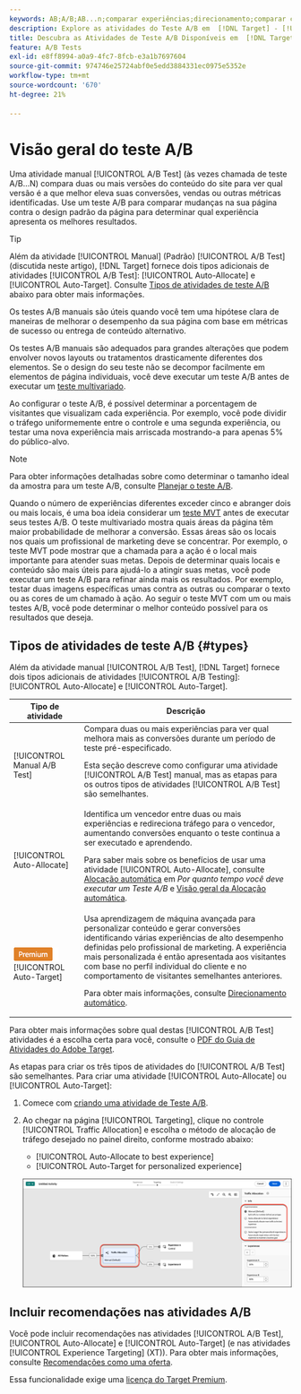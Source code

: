 ```yaml
---
keywords: AB;A/B;AB...n;comparar experiências;direcionamento;comparar conteúdo;direcionamento automático;alocação automática
description: Explore as atividades do Teste A/B em  [!DNL Target] - [!UICONTROL Manual], [!UICONTROL Auto-Allocate] e [!UICONTROL Auto-Target].
title: Descubra as Atividades de Teste A/B Disponíveis em  [!DNL Target].
feature: A/B Tests
exl-id: e8ff8994-a0a9-4fc7-8fcb-e3a1b7697604
source-git-commit: 974746e25724abf0e5edd3884331ec0975e5352e
workflow-type: tm+mt
source-wordcount: '670'
ht-degree: 21%

---
```


# Visão geral do teste A/B

Uma atividade manual [!UICONTROL A/B Test] (às vezes chamada de teste A/B...N) compara duas ou mais versões do conteúdo do site para ver qual versão é a que melhor eleva suas conversões, vendas ou outras métricas identificadas. Use um teste A/B para comparar mudanças na sua página contra o design padrão da página para determinar qual experiência apresenta os melhores resultados.

>[!TIP]
>
>Além da atividade [!UICONTROL Manual] (Padrão) [!UICONTROL A/B Test] (discutida neste artigo), [!DNL Target] fornece dois tipos adicionais de atividades [!UICONTROL A/B Test]: [!UICONTROL Auto-Allocate] e [!UICONTROL Auto-Target]. Consulte [Tipos de atividades de teste A/B](#types) abaixo para obter mais informações.

Os testes A/B manuais são úteis quando você tem uma hipótese clara de maneiras de melhorar o desempenho da sua página com base em métricas de sucesso ou entrega de conteúdo alternativo.

Os testes A/B manuais são adequados para grandes alterações que podem envolver novos layouts ou tratamentos drasticamente diferentes dos elementos. Se o design do seu teste não se decompor facilmente em elementos de página individuais, você deve executar um teste A/B antes de executar um [teste multivariado](/help/main/c-activities/c-multivariate-testing/multivariate-testing.md).

Ao configurar o teste A/B, é possível determinar a porcentagem de visitantes que visualizam cada experiência. Por exemplo, você pode dividir o tráfego uniformemente entre o controle e uma segunda experiência, ou testar uma nova experiência mais arriscada mostrando-a para apenas 5% do público-alvo.

>[!NOTE]
>
>Para obter informações detalhadas sobre como determinar o tamanho ideal da amostra para um teste A/B, consulte [Planejar o teste A/B](/help/main/c-activities/t-test-ab/sample-size-determination.md).

Quando o número de experiências diferentes exceder cinco e abranger dois ou mais locais, é uma boa ideia considerar um [teste MVT](/help/main/c-activities/c-multivariate-testing/multivariate-testing.md) antes de executar seus testes A/B. O teste multivariado mostra quais áreas da página têm maior probabilidade de melhorar a conversão. Essas áreas são os locais nos quais um profissional de marketing deve se concentrar. Por exemplo, o teste MVT pode mostrar que a chamada para a ação é o local mais importante para atender suas metas. Depois de determinar quais locais e conteúdo são mais úteis para ajudá-lo a atingir suas metas, você pode executar um teste A/B para refinar ainda mais os resultados. Por exemplo, testar duas imagens específicas umas contra as outras ou comparar o texto ou as cores de um chamado à ação. Ao seguir o teste MVT com um ou mais testes A/B, você pode determinar o melhor conteúdo possível para os resultados que deseja.

## Tipos de atividades de teste A/B {#types}

Além da atividade manual [!UICONTROL A/B Test], [!DNL Target] fornece dois tipos adicionais de atividades [!UICONTROL A/B Testing]: [!UICONTROL Auto-Allocate] e [!UICONTROL Auto-Target].

| Tipo de atividade | Descrição |
| --- | --- |
| [!UICONTROL Manual A/B Test] | Compara duas ou mais experiências para ver qual melhora mais as conversões durante um período de teste pré-especificado. <P>Esta seção descreve como configurar uma atividade [!UICONTROL A/B Test] manual, mas as etapas para os outros tipos de atividades [!UICONTROL A/B Test] são semelhantes. |
| [!UICONTROL Auto-Allocate] | Identifica um vencedor entre duas ou mais experiências e redireciona tráfego para o vencedor, aumentando conversões enquanto o teste continua a ser executado e aprendendo.<P>Para saber mais sobre os benefícios de usar uma atividade [!UICONTROL Auto-Allocate], consulte [Alocação automática](/help/main/c-activities/t-test-ab/sample-size-determination.md#auto-allocate) em *Por quanto tempo você deve executar um Teste A/B* e [Visão geral da Alocação automática](/help/main/c-activities/automated-traffic-allocation/automated-traffic-allocation.md). |
| ![Selo Premium](/help/main/assets/premium.png) [!UICONTROL Auto-Target] | Usa aprendizagem de máquina avançada para personalizar conteúdo e gerar conversões identificando várias experiências de alto desempenho definidas pelo profissional de marketing. A experiência mais personalizada é então apresentada aos visitantes com base no perfil individual do cliente e no comportamento de visitantes semelhantes anteriores.<P>Para obter mais informações, consulte [Direcionamento automático](/help/main/c-activities/auto-target/auto-target-to-optimize.md). |

Para obter mais informações sobre qual destas [!UICONTROL A/B Test] atividades é a escolha certa para você, consulte o [PDF do Guia de Atividades do Adobe Target](/help/main/c-activities/target-activities-guide.md).

As etapas para criar os três tipos de atividades do [!UICONTROL A/B Test] são semelhantes. Para criar uma atividade [!UICONTROL Auto-Allocate] ou [!UICONTROL Auto-Target]:

1. Comece com [criando uma atividade de Teste A/B](/help/main/c-activities/t-test-ab/t-test-create-ab/test-create-ab.md).
1. Ao chegar na página [!UICONTROL Targeting], clique no controle [!UICONTROL Traffic Allocation] e escolha o método de alocação de tráfego desejado no painel direito, conforme mostrado abaixo:

   * [!UICONTROL Auto-Allocate to best experience]
   * [!UICONTROL Auto-Target for personalized experience]

   ![Configurações do Método de Alocação de Tráfego](/help/main/c-activities/t-test-ab/t-test-create-ab/assets/traffic-allocation-method-new.png)

## Incluir recomendações nas atividades A/B

Você pode incluir recomendações nas atividades [!UICONTROL A/B Test], [!UICONTROL Auto-Allocate] e [!UICONTROL Auto-Target] (e nas atividades [!UICONTROL Experience Targeting] (XT)). Para obter mais informações, consulte [Recomendações como uma oferta](/help/main/c-recommendations/recommendations-as-an-offer.md).

Essa funcionalidade exige uma [licença do Target Premium](/help/main/c-intro/intro.md#premium).
